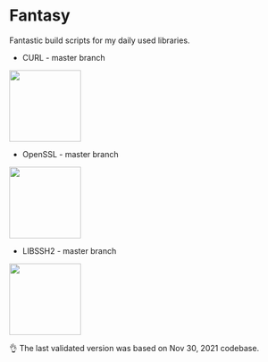 # Fantasy
Fantastic build scripts for my daily used libraries.

- CURL - master branch

<img src="https://avatars.githubusercontent.com/u/16928085?s=200&v=4" width="128" height="128">

- OpenSSL - master branch

<img src="https://avatars.githubusercontent.com/u/3279138?s=200&v=4" width="128" height="128">

- LIBSSH2 - master branch

<img src="https://avatars.githubusercontent.com/u/11430937?s=200&v=4" width="128" height="128">

👌 The last validated version was based on Nov 30, 2021 codebase.
